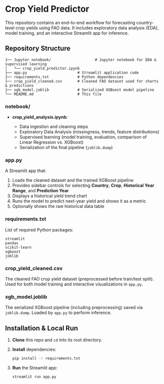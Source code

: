 # Crop Yield Predictor

This repository contains an end-to-end workflow for forecasting country-level crop yields using FAO data. It includes exploratory data analysis (EDA), model training, and an interactive Streamlit app for inference.

## Repository Structure

```
├── Jupyter notebook/                    # Jupyter notebook for EDA & supervised learning
│   └── crop_yield_predictor.ipynb
├── app.py                       # Streamlit application code
├── requirements.txt             # Python dependencies
├── crop_yield_cleaned.csv       # Cleaned FAO dataset used for charts & predictions
├── xgb_model.joblib             # Serialized XGBoost model pipeline
└── README.md                    # This file
```

### notebook/

* **crop\_yield\_analysis.ipynb**:

  * Data ingestion and cleaning steps
  * Exploratory Data Analysis (missingness, trends, feature distributions)
  * Supervised learning (model training, evaluation, comparison of Linear Regression vs. XGBoost)
  * Serialization of the final pipeline (`joblib.dump`)

### app.py

A Streamlit app that:

1. Loads the cleaned dataset and the trained XGBoost pipeline
2. Provides sidebar controls for selecting **Country**, **Crop**, **Historical Year Range**, and **Prediction Year**
3. Displays a historical yield trend chart
4. Runs the model to predict next-year yield and shows it as a metric
5. Optionally shows the raw historical data table

### requirements.txt

List of required Python packages:

```
streamlit
pandas
scikit-learn
xgboost
joblib
```

### crop\_yield\_cleaned.csv

The cleaned FAO crop yield dataset (preprocessed before train/test split). Used for both model training and interactive visualizations in `app.py`.

### xgb\_model.joblib

The serialized XGBoost pipeline (including preprocessing) saved via `joblib.dump`. Loaded by `app.py` to perform inference.

## Installation & Local Run

1. **Clone** this repo and `cd` into its root directory.
2. **Install** dependencies:

   ```bash
   pip install -r requirements.txt
   ```
3. **Run** the Streamlit app:

   ```bash
   streamlit run app.py
   ```

